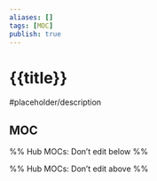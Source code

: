 ```yaml
---
aliases: []
tags: [MOC]
publish: true
---
```


# {{title}}

#placeholder/description

## MOC

%% Hub MOCs: Don’t edit below %%

%% Hub MOCs: Don’t edit above %%
